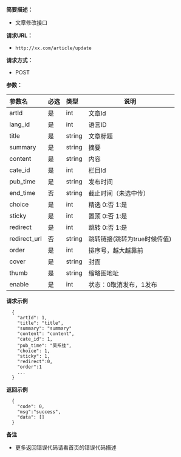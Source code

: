     
**简要描述：** 

- 文章修改接口

**请求URL：** 
- ` http://xx.com/article/update `
  
**请求方式：**
- POST 

**参数：** 

|参数名|必选|类型|说明|
|:----    |:---|:----- |-----   |
|artId |是  |int |文章Id   |
|lang_id |是  |int |语言ID   |
|title |是  |string |文章标题   |
|summary |是  |string | 摘要    |
|content     |是  |string | 内容    |
|cate_id     |是  |int | 栏目Id    |
|pub_time     |是  |string | 发布时间    |
|end_time     |否  |string | 截止时间（未选中传）    |
|choice     |是  |int | 精选 0:否 1:是    |
|sticky     |是  |int | 置顶 0:否 1:是    |
|redirect     |是  |int | 跳转 0:否 1:是    |
|redirect_url     |否  |string | 跳转链接(跳转为true时候传值)   |
|order     |是  |int | 排序号，越大越靠前    |
|cover     |是  |string | 封面 |
|thumb     |是  |string | 缩略图地址  |
|enable     |是  |int | 状态：0取消发布，1发布    |

 **请求示例**
 
``` 
  {
  	"artId": 1,
    "title": "title",
    "summary": "summary"
	"content": "content",
	"cate_id": 1,
	"pub_time": "吴系挂",
	"choice": 1,
	"sticky": 1,
	"redirect":0,
	"order":1
    ...
  }
```

 **返回示例**

``` 
  {
    "code": 0,
	"msg":"success",
    "data": []
  }
```

 **备注** 

- 更多返回错误代码请看首页的错误代码描述


